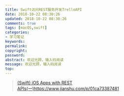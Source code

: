 ```yaml
---
title: Swift访问REST服务开发TrelloAPI
date: 2018-10-22 08:30:26
updated: 2018-10-22 08:30:26
comments: true
tags: [macOS,swift]
categories:
- 学习笔记
keywords: 
permalink: 
copyright: 
password: 
abstract: 欢迎光顾，输入码阅读
message: 欢迎光顾，输入码阅读
top:   
---
```

<blockquote class="trello-card"><a href="https://trello.com/c/flp0VUyv/22-swift-ios-apps-with-rest-apis%E4%B8%80https-wwwjianshucom-p-01ca73387481">(Swift) iOS Apps with REST APIs(一)https://www.jianshu.com/p/01ca73387481</a></blockquote><script src="https://p.trellocdn.com/embed.min.js"></script>
